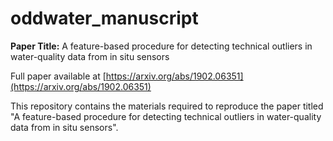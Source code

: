 # oddwater_manuscript


**Paper Title:** A feature-based procedure for detecting technical outliers in water-quality data from in situ sensors

Full paper available at [https://arxiv.org/abs/1902.06351](https://arxiv.org/abs/1902.06351)

This repository contains the materials required to reproduce the paper titled "A feature-based procedure for detecting technical outliers in water-quality data from in situ sensors".
